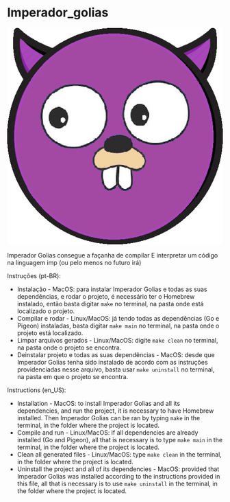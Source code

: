 # Imperador_golias

<p align="center">
  <img src="imperador_golias.png">
</p>

Imperador Golias consegue a façanha de compilar E interpretar um código na linguagem imp (ou pelo menos no futuro irá)


Instruções (pt-BR):  
* Instalação - MacOS: para instalar Imperador Golias e todas as suas dependências, e rodar o projeto, é necessário ter o Homebrew instalado, então basta digitar `make` no terminal, na pasta onde está localizado o projeto.  
* Compilar e rodar - Linux/MacOS: já tendo todas as dependências (Go e Pigeon) instaladas, basta digitar `make main` no terminal, na pasta onde o projeto está localizado.  
* Limpar arquivos gerados - Linux/MacOS: digite `make clean` no terminal, na pasta onde o projeto se encontra.  
* Deinstalar projeto e todas as suas dependências - MacOS: desde que Imperador Golias tenha sido instalado de acordo com as instruções providenciadas nesse arquivo, basta usar `make uninstall` no terminal, na pasta em que o projeto se encontra.  


Instructions (en_US):  
* Installation - MacOS: to install Imperador Golias and all its dependencies, and run the project, it is necessary to have Homebrew installed. Then Imperador Golias can be ran by typing `make` in the terminal, in the folder where the project is located.  
* Compile and run - Linux/MacOS: if all dependencies are already installed (Go and Pigeon), all that is necessary is to type `make main` in the terminal, in the folder where the project is located.  
* Clean all generated files - Linux/MacOS: type `make clean` in the terminal, in the folder where the project is located.  
* Uninstall the project and all of its dependencies - MacOS: provided that Imperador Golias was installed according to the instructions provided in this file, all that is necessary is to use `make uninstall` in the terminal, in the folder where the project is located.  
